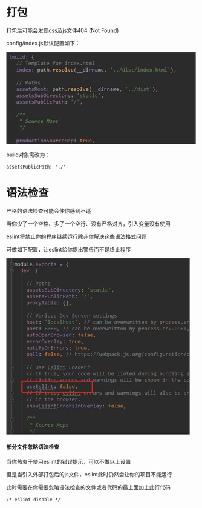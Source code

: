 # 打包

打包后可能会发现css及js文件404 \(Not Found\)

config/index.js默认配置如下：

![](/assets/config-build.png)

build对象需改为：

```
assetsPublicPath: './'
```

# 语法检查

严格的语法检查可能会使你感到不适

当你少了一个空格、多了一个空行、没有严格对齐，引入变量没有使用

eslint将禁止你的程序继续运行除非你解决这些语法格式问题

可做如下配置，让eslint给你提出警告而不是终止程序

![](/assets/eslint.png)

#### 部分文件忽略语法检查

当你热衷于使用eslint的错误提示，可以不做以上设置

但是当引入外部打包后的js文件，eslint此时仍然会让你的项目不能运行

此时需要在你需要忽略语法检查的文件或者代码的最上面加上此行代码

```
/* eslint-disable */
```





